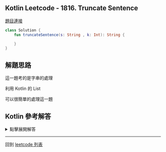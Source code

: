## Kotlin Leetcode - 1816. Truncate Sentence

[題目連接](https://leetcode.com/problems/truncate-sentence/)

```kotlin
class Solution {
    fun truncateSentence(s: String , k: Int): String {

    }
}
```

## 解題思路

這一題考的是字串的處理

利用 Kotlin 的 List

可以很簡單的處理這一題

## Kotlin 參考解答

<details>
  <summary markdown='span'>點擊展開解答</summary>

```kotlin
class Solution {  
    fun truncateSentence(s: String, k: Int): String =  
        s.split(" ")  
            .take(k)  
            .joinToString(" ")  
            .trim()  
}
```

</details>

------

回到 [leetcode 列表](index.md)
